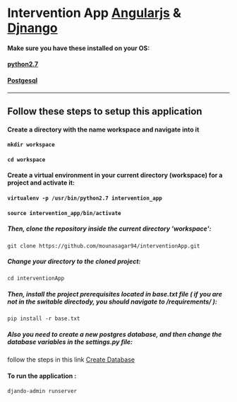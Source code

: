 Intervention App [Angularjs](https://angularjs.org/) & [Djnango](https://www.djangoproject.com/)
==================================================================================
#### Make sure you have these installed on your OS: 
#### [python2.7](https://www.python.org/)
#### [Postgesql](https://www.postgresql.org/)

---------------------------------------------------
Follow these steps to setup this application 
---------------------------------------------------
#### Create a directory with the name workspace and navigate into it 
#### `mkdir workspace`
#### `cd workspace`
#### Create a virtual environment in your current directory (workspace) for a project and activate it:
#### `virtualenv -p /usr/bin/python2.7 intervention_app`
#### `source intervention_app/bin/activate`
##### Then, clone the repository inside the current directory 'workspace':
`git clone https://github.com/mounasagar94/interventionApp.git`

##### Change your directory to the cloned project:
`cd interventionApp`

##### Then, install the project prerequisites located in base.txt file ( if you are not in the switable directody, you should navigate to /requirements/ ):
`pip install -r base.txt`

##### Also you need to create a new postgres database, and then change the database variables in the settings.py file:
follow the steps in this link  [Create Database](https://medium.com/coding-blocks/creating-user-database-and-adding-access-on-postgresql-8bfcd2f4a91e)

#### To run the application : 
`djando-admin runserver`
